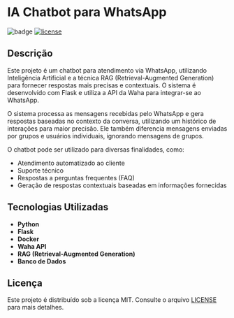 # IA Chatbot para WhatsApp

![badge](https://img.shields.io/badge/status-em%20desenvolvimento-yellow)
[![license](https://img.shields.io/github/license/ThalesBergamim/projeto_concessionaria.svg)](LICENSE)

## Descrição
Este projeto é um chatbot para atendimento via WhatsApp, utilizando Inteligência Artificial e a técnica RAG (Retrieval-Augmented Generation) para fornecer respostas mais precisas e contextuais. O sistema é desenvolvido com Flask e utiliza a API da Waha para integrar-se ao WhatsApp.

O sistema processa as mensagens recebidas pelo WhatsApp e gera respostas baseadas no contexto da conversa, utilizando um histórico de interações para maior precisão. Ele também diferencia mensagens enviadas por grupos e usuários individuais, ignorando mensagens de grupos.

O chatbot pode ser utilizado para diversas finalidades, como:

* Atendimento automatizado ao cliente
* Suporte técnico
* Respostas a perguntas frequentes (FAQ)
* Geração de respostas contextuais baseadas em informações fornecidas

## Tecnologias Utilizadas
- **Python**
- **Flask**
- **Docker**
- **Waha API**
- **RAG (Retrieval-Augmented Generation)**
- **Banco de Dados**


## Licença
Este projeto é distribuído sob a licença MIT. Consulte o arquivo [LICENSE](LICENSE) para mais detalhes.


